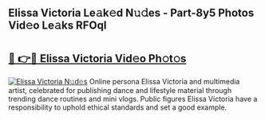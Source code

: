 ## Elissa Victoria Le𝚊k𝚎d N𝚞𝚍es - Part-8y5 Photos Vid𝚎o Le𝚊ks RFOql

# <h2><a href="http://fbef1pu.evod.top/?m=Elissa+Victoria">🔗 👉🔴 Elissa Victoria Vid𝚎o Ph𝚘t𝚘s</a></h2>

[![Elissa Victoria N𝚞d𝚎s](https://i.imgur.com/8V9OHl7.gif)](http://fbef1pu.evod.top/?m=Elissa+Victoria)
Online persona Elissa Victoria and multimedia artist, celebrated for publishing dance and lifestyle material through trending dance routines and mini vlogs. Public figures Elissa Victoria have a responsibility to uphold ethical standards and set a good example. 
